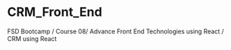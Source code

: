 # CRM_Front_End
FSD Bootcamp / Course 08/ Advance Front End Technologies using React / CRM using React
